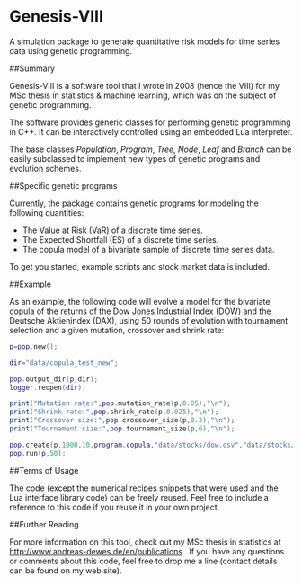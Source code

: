 Genesis-VIII
============

A simulation package to generate quantitative risk models for time series data using genetic programming.

##Summary

Genesis-VIII is a software tool that I wrote in 2008 (hence the VIII) for my MSc thesis in statistics & machine learning, which was on the subject of genetic programming.

The software provides generic classes for performing genetic programming in C++. It can be interactively controlled using an embedded Lua interpreter.

The base classes *Population*, *Program*, *Tree*, *Node*, *Leaf* and *Branch* can be easily subclassed to implement new types of genetic programs and evolution schemes.

##Specific genetic programs

Currently, the package contains genetic programs for modeling the following quantities:

* The Value at Risk (VaR) of a discrete time series.
* The Expected Shortfall (ES) of a discrete time series.
* The copula model of a bivariate sample of discrete time series data.

To get you started, example scripts and stock market data is included.

##Example

As an example, the following code will evolve a model for the bivariate copula of the returns of the Dow Jones Industrial Index (DOW) and the Deutsche Aktienindex (DAX), using 50 rounds of evolution with tournament selection and a given mutation, crossover and shrink rate:

```Lua
p=pop.new();

dir="data/copula_test_new";

pop.output_dir(p,dir);
logger.reopen(dir);

print("Mutation rate:",pop.mutation_rate(p,0.05),"\n");
print("Shrink rate:",pop.shrink_rate(p,0.025),"\n");
print("Crossover size:",pop.crossover_size(p,0.2),"\n");
print("Tournament size:",pop.tournament_size(p,6),"\n");

pop.create(p,1000,10,program.copula,"data/stocks/dow.csv","data/stocks/dax.csv",6,",");
pop.run(p,50);

```

##Terms of Usage

The code (except the numerical recipes snippets that were used and the Lua interface library code) can be freely reused. Feel free to include a reference to this code if you reuse it in your own project.

##Further Reading

For more information on this tool, check out my MSc thesis in statistics at http://www.andreas-dewes.de/en/publications . If you have any questions or comments about this code, feel free to drop me a line (contact details can be found on my web site).
